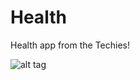 # Health

Health app from the Techies!

![alt tag](https://github.com/Zontzor/Health/blob/master/app/src/main/res/mipmap-xxxhdpi/health_launcher.png)
